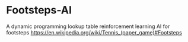 # Footsteps-AI
A dynamic programming lookup table reinforcement learning AI for footsteps
https://en.wikipedia.org/wiki/Tennis_(paper_game)#Footsteps
